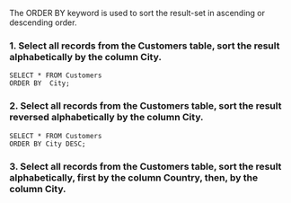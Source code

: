 The ORDER BY keyword is used to sort the result-set in ascending or descending order.
### 1. Select all records from the Customers table, sort the result alphabetically by the column City.
```
SELECT * FROM Customers
ORDER BY  City;
```
### 2. Select all records from the Customers table, sort the result reversed alphabetically by the column City.
```
SELECT * FROM Customers
ORDER BY City DESC;
```
### 3. Select all records from the Customers table, sort the result alphabetically, first by the column Country, then, by the column City.
